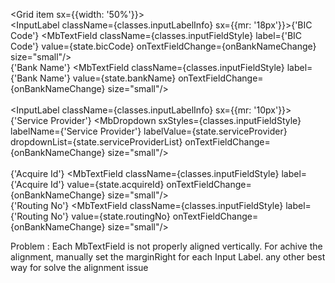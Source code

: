 <Grid item sx={{width: '50%'}}>
                        <Grid item className={classes.bankDetGrid}>       
                            <InputLabel className={classes.inputLabelInfo} sx={{mr: '18px'}}>{'BIC Code'}</InputLabel>
                            <MbTextField className={classes.inputFieldStyle} label={'BIC Code'} value={state.bicCode} onTextFieldChange={onBankNameChange} size="small"/>
                        </Grid>
                        <Grid item className={classes.bankDetGrid}>       
                            <InputLabel className={classes.inputLabelInfo}>{'Bank Name'}</InputLabel>
                            <MbTextField className={classes.inputFieldStyle} label={'Bank Name'} value={state.bankName} onTextFieldChange={onBankNameChange} size="small"/>       
                        </Grid>
                        <Grid item className={classes.bankDetGrid}>       
                            <InputLabel className={classes.inputLabelInfo} sx={{mr: '10px'}}>{'Service Provider'}</InputLabel>
                            <MbDropdown sxStyles={classes.inputFieldStyle} labelName={'Service Provider'} labelValue={state.serviceProvider} 
                            dropdownList={state.serviceProviderList} onTextFieldChange={onBankNameChange} size="small"/>       
                        </Grid>
                        <Grid item className={classes.bankDetGrid}>                    
                            <InputLabel className={classes.inputLabelInfo}>{'Acquire Id'}</InputLabel>
                            <MbTextField className={classes.inputFieldStyle} label={'Acquire Id'} value={state.acquireId} onTextFieldChange={onBankNameChange} size="small"/>
                        </Grid>
                        <Grid item className={classes.bankDetGrid}>       
                            <InputLabel className={classes.inputLabelInfo}>{'Routing No'}</InputLabel>
                            <MbTextField className={classes.inputFieldStyle} label={'Routing No'} value={state.routingNo} onTextFieldChange={onBankNameChange} size="small"/>          
                        </Grid>
                    </Grid> 
					
Problem : Each MbTextField is not properly aligned vertically. For achive the alignment, manually set the marginRight for each Input Label. any other best way for solve the alignment issue
